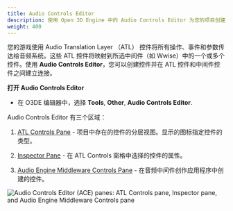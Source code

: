 ```yaml
---
title: Audio Controls Editor
description: 使用 Open 3D Engine 中的 Audio Controls Editor 为您的项目创建声音效果。
weight: 400
---
```


您的游戏使用 Audio Translation Layer （ATL） 控件将所有操作、事件和参数传达给音频系统。这些 ATL 控件将映射到所选中间件（如 Wwise）中的一个或多个控件。使用 **Audio Controls Editor**，您可以创建控件并在 ATL 控件和中间件控件之间建立连接。

**打开 Audio Controls Editor**

* 在 O3DE 编辑器中，选择 **Tools**, **Other**, **Audio Controls Editor**.

Audio Controls Editor 有三个区域：

1. [ATL Controls Pane](./atl-controls-pane) - 项目中存在的控件的分层视图。显示的图标指定控件的类型。

1. [Inspector Pane](./inspector-pane) - 在 ATL Controls 窗格中选择的控件的属性。

1. [Audio Engine Middleware Controls Pane](./middleware-pane) - 在音频中间件创作应用程序中创建的控件。

![Audio Controls Editor (ACE) panes: ATL Controls pane, Inspector pane, and Audio Engine Middleware Controls pane](/images/user-guide/audio/audio_controls_browser_main.png)
